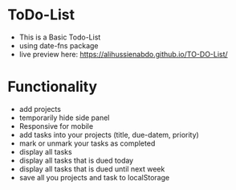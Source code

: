 # ToDo-List

- This is a Basic Todo-List
- using date-fns package
- live preview here: https://alihussienabdo.github.io/TO-DO-List/

# Functionality

- add projects
- temporarily hide side panel
- Responsive for mobile
- add tasks into your projects (title, due-datem, priority)
- mark or unmark your tasks as completed
- display all tasks
- display all tasks that is dued today
- display all tasks that is dued until next week
- save all you projects and task to localStorage
